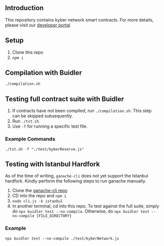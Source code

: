 ## Introduction
This repository contains kyber network smart contracts.
For more details, please visit our [developer portal](https://developer.kyber.network/)

## Setup
1. Clone this repo
2. `npm i`

## Compilation with Buidler
`./compilation.sh`

## Testing full contract suite with Buidler
1. If contracts have not been compiled, run `./compilation.sh`. This step can be skipped subsequently.
2. Run `./tst.sh`
3. Use `-f` for running a specific test file.

### Example Commands
`./tst.sh -f "./test/kyberReserve.js"`

## Testing with Istanbul Hardfork
As of the time of writing, `ganache-cli`  does not yet support the Istanbul hardfork. Kindly perform the following steps to run ganache manually.
1. Clone the [ganache-cli repo](https://github.com/trufflesuite/ganache-cli/)
2. CD into the repo and `npm i`
3. `node cli.js -k istanbul`
4. In another terminal, cd into this repo. To test against the full suite, simply do `npx buidler test --no-compile`. Otherwise, do `npx buidler test --no-compile {FILE_DIRECTORY}`

### Example
`npx buidler test --no-compile ./test/kyberNetwork.js`